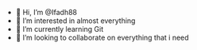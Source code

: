 - 👋 Hi, I’m @Ifadh88
- 👀 I’m interested in almost everything
- 🌱 I’m currently learning Git
- 💞️ I’m looking to collaborate on everything that i need

<!---
Ifadh88/Ifadh88 is a ✨ special ✨ repository because its `README.md` (this file) appears on your GitHub profile.
You can click the Preview link to take a look at your changes.
--->
